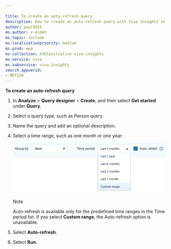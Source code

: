 ```yaml
---

title: To create an auto-refresh query
description: How to create an auto-refresh query with Viva Insights in Workplace Analytics
author: paul9955
ms.author: v-mideh
ms.topic: include
ms.localizationpriority: medium 
ms.prod: wpa
ms.collection: m365initiative-viva-insights 
ms.service: viva 
ms.subservice: viva-insights 
search.appverid: 
- MET150 
---
```


**To create an auto-refresh query**

1. In **Analyze** > **Query designer** > **Create**, and then select **Get started** under **Query**. 
2. Select a query type, such as Person query.
3. Name the query and add an optional description.
4. Select a time range, such as one month or one year:

    <img src="../Images/WpA/Tutorials/auto-refresh-query.png" alt="Setting auto-refresh for a Workplace Analytics query">

   >[!Note]
   >Auto-refresh is available only for the predefined time ranges in the Time period list. If you select **Custom range**, the Auto-refresh option is unavailable.

5. Select **Auto-refresh**.
6. Select **Run**.
